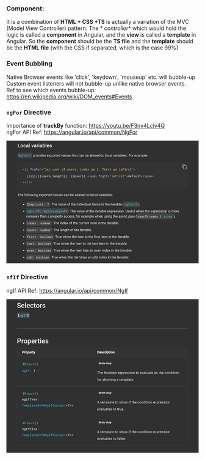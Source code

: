 ### Component:

It is a combination of **HTML + CSS +TS** is actually a variation of the MVC (Model View Controller) pattern. The *
*controller**
which would hold the logic is called a **component** in Angular, and the **view** is called a **template** in Angular.
So the
**component** should be the **TS file** and the **template** should be the **HTML file** (with the CSS if separated,
which is the case
99%)

### Event Bubbling

Native Browser events like 'click', 'keydown', 'mouseup' etc. will bubble-up<br>
Custom event listeners will not bubble-up unlike native browser events.<br>
Ref to see which events bubble-up: https://en.wikipedia.org/wiki/DOM_events#Events

### `ngFor` Directive
Importance of **trackBy** function: https://youtu.be/F3nv4Lclv4Q <br>
ngFor API Ref: https://angular.io/api/common/NgFor

![image_info](./images/img_2.png)

### `nfIf` Directive
ngIf API Ref: https://angular.io/api/common/NgIf

![image_info](./images/img_3.png)
